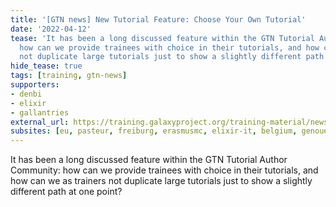 ```yaml
---
title: '[GTN news] New Tutorial Feature: Choose Your Own Tutorial'
date: '2022-04-12'
tease: 'It has been a long discussed feature within the GTN Tutorial Author Community:
  how can we provide trainees with choice in their tutorials, and how can we as trainers
  not duplicate large tutorials just to show a slightly different path at one point?.'
hide_tease: true
tags: [training, gtn-news]
supporters:
- denbi
- elixir
- gallantries
external_url: https://training.galaxyproject.org/training-material/news/2022/04/12/cyot.html
subsites: [eu, pasteur, freiburg, erasmusmc, elixir-it, belgium, genouest]
---
```


It has been a long discussed feature within the GTN Tutorial Author Community: how can we provide trainees with choice in their tutorials, and how can we as trainers not duplicate large tutorials just to show a slightly different path at one point?


